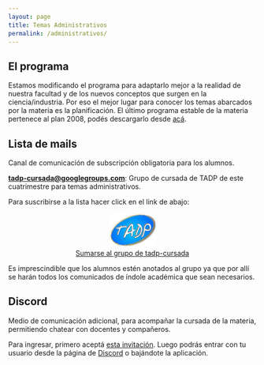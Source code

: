 ```yaml
---
layout: page
title: Temas Administrativos
permalink: /administrativos/
---
```


## El programa

Estamos modificando el programa para adaptarlo mejor a la realidad de nuestra facultad y de los nuevos conceptos que surgen en la ciencia/industria. Por eso el mejor lugar para conocer los temas abarcados por la materia es la planificación.
El último programa estable de la materia pertenece al plan 2008, podés descargarlo desde [acá](/contenidos).


## Lista de mails

Canal de comunicación de subscripción obligatoria para los alumnos.

**tadp-cursada@googlegroups.com**: Grupo de cursada de TADP de este cuatrimestre para temas administrativos.

Para suscribirse a la lista hacer click en el link de abajo:

<center>
<a href="http://groups.google.com/group/tadp-cursada/">
<img src="/img/tadp_join_group.jpg" border="0"
  alt="Click here to join tadp_cursada"><br>Sumarse al grupo de tadp-cursada</a>
</center>

Es imprescindible que los alumnos estén anotados al grupo ya que por allí se harán todos los comunicados de índole académica que sean necesarios.

## Discord

Medio de comunicación adicional, para acompañar la cursada de la materia, permitiendo chatear con docentes y compañeros.

Para ingresar, primero aceptá [esta invitación](https://discord.gg/ppHKfn9). Luego podrás entrar con tu usuario desde la página de [Discord](https://discordapp.com/) o bajándote la aplicación.
